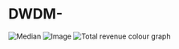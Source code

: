 # DWDM-
![Median](https://user-images.githubusercontent.com/112752216/216341619-79d62818-c69c-4fbf-b556-047954267b79.jpg)
![Image](https://user-images.githubusercontent.com/112752216/216342907-9cff10cb-eca9-423c-826a-6d886735cd4f.jpg)
![Total revenue colour graph](https://user-images.githubusercontent.com/112752216/216343367-fee64f0f-b3a7-4caf-9128-f93e66fd12a0.jpg)
